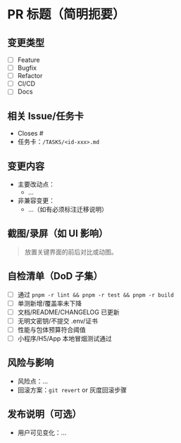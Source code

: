 # PR 标题（简明扼要）

## 变更类型
- [ ] Feature
- [ ] Bugfix
- [ ] Refactor
- [ ] CI/CD
- [ ] Docs

## 相关 Issue/任务卡
- Closes #<issue>
- 任务卡：`/TASKS/<id-xxx>.md`

## 变更内容
- 主要改动点：
  - …
- 非兼容变更：
  - …（如有必须标注迁移说明）

## 截图/录屏（如 UI 影响）
> 放置关键界面的前后对比或动图。

## 自检清单（DoD 子集）
- [ ] 通过 `pnpm -r lint && pnpm -r test && pnpm -r build`
- [ ] 单测新增/覆盖率未下降
- [ ] 文档/README/CHANGELOG 已更新
- [ ] 无明文密钥/不提交 .env/证书
- [ ] 性能与包体预算符合阈值
- [ ] 小程序/H5/App 本地冒烟测试通过

## 风险与影响
- 风险点：…
- 回滚方案：`git revert` or 灰度回滚步骤

## 发布说明（可选）
- 用户可见变化：…
